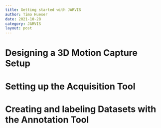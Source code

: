 ```yaml
---
title: Getting started with JARVIS
author: Timo Hueser
date: 2021-10-28
category: JARVIS
layout: post
---
```


# Designing a 3D Motion Capture Setup

# Setting up the Acquisition Tool

# Creating and labeling Datasets with the Annotation Tool
